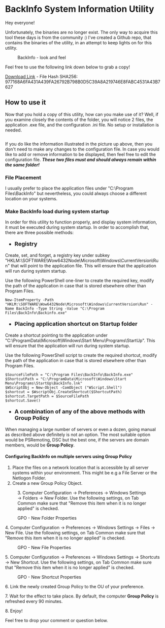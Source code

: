 # BackInfo System Information Utility 
Hey everyone!
<!-- wp:paragraph -->
<p>Unfortunately, the binaries are no longer exist. The only way to acquire this tool these days is from the community :) I've created a Github repo, that contains the binaries of the utility, in an attempt to keep lights on for this utility. </p>
<!-- /wp:paragraph -->
<!-- wp:image {"align":"center","id":2400,"sizeSlug":"large","linkDestination":"none"} -->
<div class="wp-block-image"><figure class="aligncenter size-large"><img src="https://www.markou.me/wp-content/uploads/2022/01/image-3-1200x614.png" alt="" class="wp-image-2400"/><figcaption>BackInfo - look and feel</figcaption></figure></div>
<!-- /wp:image -->
<!-- wp:paragraph -->
<p>Feel free to use the following link down below to grab a copy!</p>
<!-- /wp:paragraph -->

<!-- wp:paragraph -->
<p><a href="https://github.com/george-markou/BackInfo/raw/main/Backinfo.zip">Download Li</a><a href="https://github.com/george-markou/BackInfo/raw/main/Backinfo.zip" data-type="URL" data-id="https://github.com/george-markou/BackInfo/raw/main/Backinfo.zip">nk</a> - File Hash SHA256: 977168A6FA431A439FA26792B798B0D5C39A8A219746E8FABC4531A43B7627</p>
<!-- /wp:paragraph -->

<!-- wp:heading -->
<h2>How to use it</h2>
<!-- /wp:heading -->

<!-- wp:paragraph -->
<p>Now that you hold a copy of this utility, how can you make use of it? Well, if you examine closely the contents of the folder, you will notice 2 files, the application .exe file, and the configuration .ini file. No setup or installation is needed.</p>
<!-- /wp:paragraph -->

<!-- wp:image {"id":2399,"sizeSlug":"full","linkDestination":"none"} -->
<figure class="wp-block-image size-full"><img src="https://www.markou.me/wp-content/uploads/2022/01/image-2.png" alt="" class="wp-image-2399"/></figure>
<!-- /wp:image -->

<!-- wp:paragraph -->
<p>If you do like the information illustrated in the picture up above, then you don't need to make any changes to the configuration file. In case you would like to add or remove information to be displayed, then feel free to edit the configuration file. <em><strong>These two files must and should always remain within the same folder!</strong></em></p>
<!-- /wp:paragraph -->

<!-- wp:heading {"level":3} -->
<h3>File Placement</h3>
<!-- /wp:heading -->

<!-- wp:paragraph -->
<p>I usually prefer to place the application files under "C:\Program Files\BackInfo" but nevertheless, you could always choose a different location on your systems.</p>
<!-- /wp:paragraph -->

<!-- wp:heading {"level":3} -->
<h3>Make BackInfo load during system startup</h3>
<!-- /wp:heading -->

<!-- wp:paragraph -->
<p>In order for this utility to function properly, and display system information, it must be executed during system startup. In order to accomplish that, there are three possible methods:</p>
<!-- /wp:paragraph -->

<!-- wp:list {"style":{"typography":{"fontSize":"18px"}}} -->
<ul style="font-size:18px"><li><strong>Registry</strong></li></ul>
<!-- /wp:list -->

<!-- wp:paragraph -->
<p>Create, set, and forget, a registry key under subkey "HKLM:\SOFTWARE\Wow6432Node\Microsoft\Windows\CurrentVersion\Run" that will point to the application file. This will ensure that the application will run during system startup. </p>
<!-- /wp:paragraph -->

<!-- wp:paragraph -->
<p>Use the following PowerShell one-liner to create the required key, modify the path of the application in case that is stored elsewhere other than Program Files.</p>
<!-- /wp:paragraph -->

<!-- wp:code -->
<pre class="wp-block-code"><code lang="powershell" class="language-powershell">New-ItemProperty -Path "HKLM:\SOFTWARE\Wow6432Node\Microsoft\Windows\CurrentVersion\Run" -Name BackInfo -Type String -Value "C:\Program Files\BackInfo\Backinfo.exe"</code></pre>
<!-- /wp:code -->

<!-- wp:list {"style":{"typography":{"fontSize":"18px"}}} -->
<ul style="font-size:18px"><li><strong>Placing application shortcut on Startup folder</strong></li></ul>
<!-- /wp:list -->

<!-- wp:paragraph -->
<p>Create a shortcut pointing to the application under  "C:\ProgramData\Microsoft\Windows\Start Menu\Programs\StartUp".  This will ensure that the application will run during system startup.  </p>
<!-- /wp:paragraph -->

<!-- wp:paragraph -->
<p> Use the following PowerShell script to create the required shortcut, modify the path of the application in case that is stored elsewhere other than Program Files. </p>
<!-- /wp:paragraph -->

<!-- wp:code -->
<pre class="wp-block-code"><code lang="powershell" class="language-powershell">$SourceFilePath = "C:\Program Files\BackInfo\BackInfo.exe"
$ShortcutPath = "C:\ProgramData\Microsoft\Windows\Start Menu\Programs\StartUp\BackInfo.lnk"
$WScriptObj = New-Object -ComObject ("WScript.Shell")
$shortcut = $WscriptObj.CreateShortcut($ShortcutPath)
$shortcut.TargetPath = $SourceFilePath
$shortcut.Save()</code></pre>
<!-- /wp:code -->

<!-- wp:list {"style":{"typography":{"fontSize":"18px"}}} -->
<ul style="font-size:18px"><li><strong>A combination of any of the above methods with Group Policy</strong></li></ul>
<!-- /wp:list -->

<!-- wp:paragraph -->
<p>When managing a large number of servers or even a dozen, going manual as described above definitely is not an option. The most suitable option would be PSRemoting, DSC but the best one, if the servers are domain members, would be <strong>Group Policy</strong>.</p>
<!-- /wp:paragraph -->

<!-- wp:heading {"level":4} -->
<h4>C<strong>onfiguring BackInfo on multiple servers using Group Policy</strong></h4>
<!-- /wp:heading -->

<!-- wp:list {"ordered":true} -->
<ol><li>Place the files on a network location that is accessible by all server systems within your environment. This might be e.g a File Server or the Netlogon Folder.</li><li>Create a new Group Policy Object.</li></ol>
<!-- /wp:list -->

<!-- wp:image {"id":2406,"sizeSlug":"full","linkDestination":"none"} -->
<figure class="wp-block-image size-full"><img src="https://www.markou.me/wp-content/uploads/2022/01/image-4.png" alt="" class="wp-image-2406"/><figcaption>3. Computer Configuration -&gt; Preferences -&gt; Windows Settings -&gt; Folders -&gt; New Folder. Use the following settings, on Tab Common make sure that "Remove this item when it is no longer applied" is checked. </figcaption></figure>
<!-- /wp:image -->

<!-- wp:image {"align":"center","id":2407,"sizeSlug":"full","linkDestination":"none"} -->
<div class="wp-block-image"><figure class="aligncenter size-full"><img src="https://www.markou.me/wp-content/uploads/2022/01/image-5.png" alt="" class="wp-image-2407"/><figcaption> GPO - New Folder Properties </figcaption></figure></div>
<!-- /wp:image -->

<!-- wp:paragraph -->
<p>4.  Computer Configuration -&gt; Preferences -&gt; Windows Settings -&gt; Files -&gt; New File. Use the following settings, on Tab Common make sure that "Remove this item when it is no longer applied" is checked.  </p>
<!-- /wp:paragraph -->

<!-- wp:image {"align":"center","id":2408,"sizeSlug":"full","linkDestination":"none"} -->
<div class="wp-block-image"><figure class="aligncenter size-full"><img src="https://www.markou.me/wp-content/uploads/2022/01/image-6.png" alt="" class="wp-image-2408"/><figcaption>GPO - New File Properties</figcaption></figure></div>
<!-- /wp:image -->

<!-- wp:paragraph -->
<p>5.  Computer Configuration -&gt; Preferences -&gt; Windows Settings -&gt; Shortcuts -&gt; New Shortcut. Use the following settings, on Tab Common make sure that "Remove this item when it is no longer applied" is checked. </p>
<!-- /wp:paragraph -->

<!-- wp:image {"align":"center","id":2409,"sizeSlug":"full","linkDestination":"none"} -->
<div class="wp-block-image"><figure class="aligncenter size-full"><img src="https://www.markou.me/wp-content/uploads/2022/01/image-7.png" alt="" class="wp-image-2409"/><figcaption>GPO - New Shortcut Properties</figcaption></figure></div>
<!-- /wp:image -->

<!-- wp:paragraph -->
<p>6. Link the newly created Group Policy to the OU of your preference. </p>
<!-- /wp:paragraph -->

<!-- wp:paragraph -->
<p>7. Wait for the effect to take place. By default, the computer&nbsp;<strong>Group Policy</strong>&nbsp;is refreshed every 90 minutes.</p>
<!-- /wp:paragraph -->

<!-- wp:paragraph -->
<p>8. Enjoy!</p>
<!-- /wp:paragraph -->

<p>Feel free to drop your comment or question below.</p>
<!-- /wp:paragraph -->
